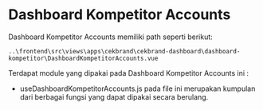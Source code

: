 # Dashboard Kompetitor Accounts

Dashboard Kompetitor Accounts memiliki path seperti berikut:

```
..\frontend\src\views\apps\cekbrand\cekbrand-dashboard\dashboard-kompetitor\DashboardKompetitorAccounts.vue
```


Terdapat module yang dipakai pada Dashboard Kompetitor Accounts ini :
- useDashboardKompetitorAccounts.js pada file ini merupakan kumpulan dari berbagai fungsi yang dapat dipakai secara berulang.